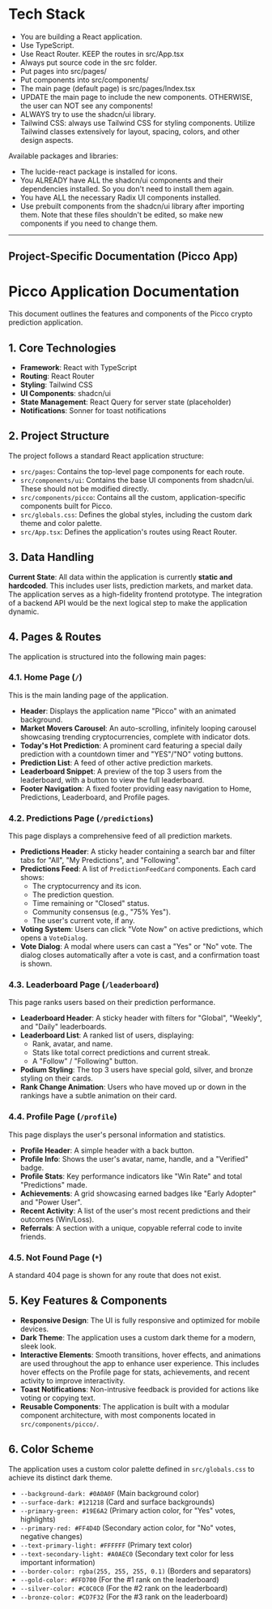 # Tech Stack

- You are building a React application.
- Use TypeScript.
- Use React Router. KEEP the routes in src/App.tsx
- Always put source code in the src folder.
- Put pages into src/pages/
- Put components into src/components/
- The main page (default page) is src/pages/Index.tsx
- UPDATE the main page to include the new components. OTHERWISE, the user can NOT see any components!
- ALWAYS try to use the shadcn/ui library.
- Tailwind CSS: always use Tailwind CSS for styling components. Utilize Tailwind classes extensively for layout, spacing, colors, and other design aspects.

Available packages and libraries:

- The lucide-react package is installed for icons.
- You ALREADY have ALL the shadcn/ui components and their dependencies installed. So you don't need to install them again.
- You have ALL the necessary Radix UI components installed.
- Use prebuilt components from the shadcn/ui library after importing them. Note that these files shouldn't be edited, so make new components if you need to change them.

---

## Project-Specific Documentation (Picco App)

# Picco Application Documentation

This document outlines the features and components of the Picco crypto prediction application.

## 1. Core Technologies

-   **Framework**: React with TypeScript
-   **Routing**: React Router
-   **Styling**: Tailwind CSS
-   **UI Components**: shadcn/ui
-   **State Management**: React Query for server state (placeholder)
-   **Notifications**: Sonner for toast notifications

## 2. Project Structure

The project follows a standard React application structure:

-   `src/pages`: Contains the top-level page components for each route.
-   `src/components/ui`: Contains the base UI components from shadcn/ui. These should not be modified directly.
-   `src/components/picco`: Contains all the custom, application-specific components built for Picco.
-   `src/globals.css`: Defines the global styles, including the custom dark theme and color palette.
-   `src/App.tsx`: Defines the application's routes using React Router.

## 3. Data Handling

**Current State**: All data within the application is currently **static and hardcoded**. This includes user lists, prediction markets, and market data. The application serves as a high-fidelity frontend prototype. The integration of a backend API would be the next logical step to make the application dynamic.

## 4. Pages & Routes

The application is structured into the following main pages:

### 4.1. Home Page (`/`)

This is the main landing page of the application.

-   **Header**: Displays the application name "Picco" with an animated background.
-   **Market Movers Carousel**: An auto-scrolling, infinitely looping carousel showcasing trending cryptocurrencies, complete with indicator dots.
-   **Today's Hot Prediction**: A prominent card featuring a special daily prediction with a countdown timer and "YES"/"NO" voting buttons.
-   **Prediction List**: A feed of other active prediction markets.
-   **Leaderboard Snippet**: A preview of the top 3 users from the leaderboard, with a button to view the full leaderboard.
-   **Footer Navigation**: A fixed footer providing easy navigation to Home, Predictions, Leaderboard, and Profile pages.

### 4.2. Predictions Page (`/predictions`)

This page displays a comprehensive feed of all prediction markets.

-   **Predictions Header**: A sticky header containing a search bar and filter tabs for "All", "My Predictions", and "Following".
-   **Predictions Feed**: A list of `PredictionFeedCard` components. Each card shows:
    -   The cryptocurrency and its icon.
    -   The prediction question.
    -   Time remaining or "Closed" status.
    -   Community consensus (e.g., "75% Yes").
    -   The user's current vote, if any.
-   **Voting System**: Users can click "Vote Now" on active predictions, which opens a `VoteDialog`.
-   **Vote Dialog**: A modal where users can cast a "Yes" or "No" vote. The dialog closes automatically after a vote is cast, and a confirmation toast is shown.

### 4.3. Leaderboard Page (`/leaderboard`)

This page ranks users based on their prediction performance.

-   **Leaderboard Header**: A sticky header with filters for "Global", "Weekly", and "Daily" leaderboards.
-   **Leaderboard List**: A ranked list of users, displaying:
    -   Rank, avatar, and name.
    -   Stats like total correct predictions and current streak.
    -   A "Follow" / "Following" button.
-   **Podium Styling**: The top 3 users have special gold, silver, and bronze styling on their cards.
-   **Rank Change Animation**: Users who have moved up or down in the rankings have a subtle animation on their card.

### 4.4. Profile Page (`/profile`)

This page displays the user's personal information and statistics.

-   **Profile Header**: A simple header with a back button.
-   **Profile Info**: Shows the user's avatar, name, handle, and a "Verified" badge.
-   **Profile Stats**: Key performance indicators like "Win Rate" and total "Predictions" made.
-   **Achievements**: A grid showcasing earned badges like "Early Adopter" and "Power User".
-   **Recent Activity**: A list of the user's most recent predictions and their outcomes (Win/Loss).
-   **Referrals**: A section with a unique, copyable referral code to invite friends.

### 4.5. Not Found Page (`*`)

A standard 404 page is shown for any route that does not exist.

## 5. Key Features & Components

-   **Responsive Design**: The UI is fully responsive and optimized for mobile devices.
-   **Dark Theme**: The application uses a custom dark theme for a modern, sleek look.
-   **Interactive Elements**: Smooth transitions, hover effects, and animations are used throughout the app to enhance user experience. This includes hover effects on the Profile page for stats, achievements, and recent activity to improve interactivity.
-   **Toast Notifications**: Non-intrusive feedback is provided for actions like voting or copying text.
-   **Reusable Components**: The application is built with a modular component architecture, with most components located in `src/components/picco/`.

## 6. Color Scheme

The application uses a custom color palette defined in `src/globals.css` to achieve its distinct dark theme.

-   `--background-dark: #0A0A0F` (Main background color)
-   `--surface-dark: #121218` (Card and surface backgrounds)
-   `--primary-green: #19E6A2` (Primary action color, for "Yes" votes, highlights)
-   `--primary-red: #FF4D4D` (Secondary action color, for "No" votes, negative changes)
-   `--text-primary-light: #FFFFFF` (Primary text color)
-   `--text-secondary-light: #A0AEC0` (Secondary text color for less important information)
-   `--border-color: rgba(255, 255, 255, 0.1)` (Borders and separators)
-   `--gold-color: #FFD700` (For the #1 rank on the leaderboard)
-   `--silver-color: #C0C0C0` (For the #2 rank on the leaderboard)
-   `--bronze-color: #CD7F32` (For the #3 rank on the leaderboard)